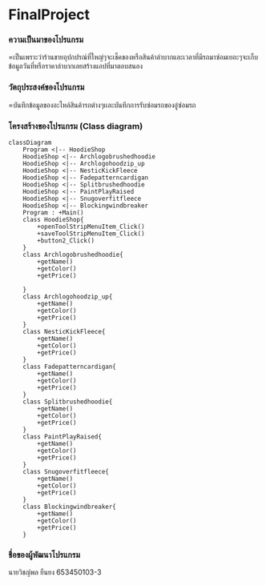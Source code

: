 # FinalProject

### ความเป็นมาของโปรแกรม
=เป็นเพราะว่าร้านขายอุปกปรณ์ที่ใหญ่ๆจะเช็คของหรือสินค้าลำบากและเวลาที่มีรถมาซ่อมเยอะๆจะเก็บข้อมูลวันที่หรือราคาลำบากเลยสร้างแอปที่มาตอบสนอง


### วัตถุประสงค์ของโปรแกรม
=บันทึกข้อมูลของอะไหล์สินค้ารถต่างๆเเละบันทึกการรับซ่อมรถของอู๋ซ่อมรถ


### โครงสร้างของโปรแกรม (Class diagram)

```mermaid
classDiagram
    Program <|-- HoodieShop
    HoodieShop <|-- Archlogobrushedhoodie
    HoodieShop <|-- Archlogohoodzip_up
    HoodieShop <|-- NesticKickFleece
    HoodieShop <|-- Fadepatterncardigan
    HoodieShop <|-- Splitbrushedhoodie
    HoodieShop <|-- PaintPlayRaised
    HoodieShop <|-- Snugoverfitfleece
    HoodieShop <|-- Blockingwindbreaker
    Program : +Main()
    class HoodieShop{
        +openToolStripMenuItem_Click()
        +saveToolStripMenuItem_Click()
        +button2_Click()
    }
    class Archlogobrushedhoodie{
        +getName()
        +getColor()
        +getPrice()
        
    }
    class Archlogohoodzip_up{
        +getName()
        +getColor()
        +getPrice()
    }
    class NesticKickFleece{
        +getName()
        +getColor()
        +getPrice()    
    }
    class Fadepatterncardigan{
        +getName()
        +getColor()
        +getPrice()
    }
    class Splitbrushedhoodie{
        +getName()
        +getColor()
        +getPrice()
    }
    class PaintPlayRaised{
        +getName()
        +getColor()
        +getPrice()
    }
    class Snugoverfitfleece{
        +getName()
        +getColor()
        +getPrice()
    }
    class Blockingwindbreaker{
        +getName()
        +getColor()
        +getPrice()
    }
```

### ชื่อของผู้พัฒนาโปรแกรม
นายวิชญ์พล ยืนยง 653450103-3

